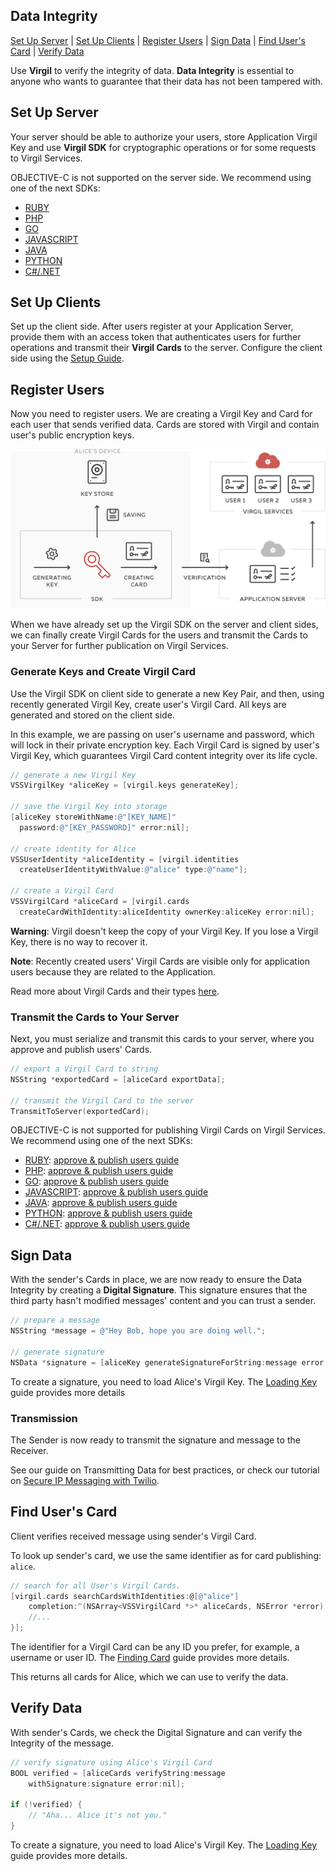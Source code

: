 ## Data Integrity

[Set Up Server](#head1) | [Set Up Clients](#head2) | [Register Users](#head3) | [Sign Data](#head4) | [Find User's Card](#head5) | [Verify Data](#head6)

Use **Virgil** to verify the integrity of data. **Data Integrity** is essential to anyone who wants to guarantee that their data has not been tampered with.


<!-- ![Virgil Signature Intro](/img/Signature_introduction.png "Data integrity") -->

## <a name="head1"></a> Set Up Server
Your server should be able to authorize your users, store Application Virgil Key and use **Virgil SDK** for cryptographic operations or for some requests to Virgil Services.

OBJECTIVE-C is not supported on the server side.
We recommend using one of the next SDKs:
* [RUBY](https://github.com/VirgilSecurity/virgil-sdk-ruby/tree/v4)
* [PHP](https://github.com/VirgilSecurity/virgil-sdk-php/tree/v4)
* [GO](https://github.com/VirgilSecurity/virgil-crypto-go/tree/v4)
* [JAVASCRIPT](https://github.com/VirgilSecurity/virgil-sdk-javascript/tree/v4)
* [JAVA](https://github.com/VirgilSecurity/virgil-sdk-java-android/tree/v4)
* [PYTHON](https://github.com/VirgilSecurity/virgil-sdk-python/tree/v4)
* [C#/.NET](https://github.com/VirgilSecurity/virgil-sdk-net/tree/v4)



## <a name="head2"></a> Set Up Clients
Set up the client side. After users register at your Application Server, provide them with an access token that authenticates users for further operations and transmit their **Virgil Cards** to the server. Configure the client side using the [Setup Guide](/docs/objectivec/guides/configuration/client.md).


## <a name="head3"></a> Register Users
Now you need to register users. We are creating a Virgil Key and Card for each user that sends verified data.
Cards are stored with Virgil and contain user's public encryption keys.

![Virgil Card](/docs/objectivec/img/Card_introduct.png "Create Virgil Card")

When we have already set up the Virgil SDK on the server and client sides, we can finally create Virgil Cards for the users and transmit the Cards to your Server for further publication on Virgil Services.


### Generate Keys and Create Virgil Card
Use the Virgil SDK on client side to generate a new Key Pair, and then, using recently generated Virgil Key, create user's Virgil Card. All keys are generated and stored on the client side.

In this example, we are passing on user's username and password, which will lock in their private encryption key. Each Virgil Card is signed by user's Virgil Key, which guarantees Virgil Card content integrity over its life cycle.

```objectivec
// generate a new Virgil Key
VSSVirgilKey *aliceKey = [virgil.keys generateKey];

// save the Virgil Key into storage
[aliceKey storeWithName:@"[KEY_NAME]"
  password:@"[KEY_PASSWORD]" error:nil];

// create identity for Alice
VSSUserIdentity *aliceIdentity = [virgil.identities
  createUserIdentityWithValue:@"alice" type:@"name"];

// create a Virgil Card
VSSVirgilCard *aliceCard = [virgil.cards
  createCardWithIdentity:aliceIdentity ownerKey:aliceKey error:nil];
```

**Warning**: Virgil doesn't keep the copy of your Virgil Key. If you lose a Virgil Key, there is no way to recover it.

**Note**: Recently created users' Virgil Cards are visible only for application users because they are related to the Application.

Read more about Virgil Cards and their types [here](/docs/objectivec/guides/virgil-card/creating-card.md).


### Transmit the Cards to Your Server

Next, you must serialize and transmit this cards to your server, where you approve and publish users' Cards.

```objectivec
// export a Virgil Card to string
NSString *exportedCard = [aliceCard exportData];

// transmit the Virgil Card to the server
TransmitToServer(exportedCard);
```

OBJECTIVE-C is not supported for publishing Virgil Cards on Virgil Services.
We recommend using one of the next SDKs:
* [RUBY](https://github.com/VirgilSecurity/virgil-sdk-ruby/tree/v4): [approve & publish users guide](https://github.com/VirgilSecurity/virgil-sdk-ruby/blob/v4/docs/guides/configuration/server.md#-approve--publish-cards)  
* [PHP](https://github.com/VirgilSecurity/virgil-sdk-php/tree/v4): [approve & publish users guide](https://github.com/VirgilSecurity/virgil-sdk-php/blob/docs-review/docs/guides/configuration/server-configuration.md#-approve--publish-cards)  
* [GO](https://github.com/VirgilSecurity/virgil-crypto-go/tree/v4): [approve & publish users guide](https://github.com/go-virgil/virgil/blob/docs-review/docs/guides/configuration/server-configuration.md#-approve--publish-cards)  
* [JAVASCRIPT](https://github.com/VirgilSecurity/virgil-sdk-javascript/tree/v4): [approve & publish users guide](https://github.com/VirgilSecurity/virgil-sdk-javascript/blob/docs-review/docs/guides/configuration/server.md#-approve--publish-cards)  
* [JAVA](https://github.com/VirgilSecurity/virgil-sdk-java-android/tree/v4): [approve & publish users guide](https://github.com/VirgilSecurity/virgil-sdk-java-android/blob/docs-review/docs/guides/configuration/server-configuration.md#-approve--publish-cards)  
* [PYTHON](https://github.com/VirgilSecurity/virgil-sdk-python/tree/v4): [approve & publish users guide](https://github.com/VirgilSecurity/virgil-sdk-python/blob/docs-review/documentation/guides/configuration/server.md#-approve--publish-cards)  
* [C#/.NET](https://github.com/VirgilSecurity/virgil-sdk-net/tree/v4): [approve & publish users guide](https://github.com/VirgilSecurity/virgil-sdk-net/blob/v4-docs-review-last/docs/guides/configuration/server-configuration.md#-approve--publish-cards)  


## <a name="head4"></a> Sign Data

With the sender's Cards in place, we are now ready to ensure the Data Integrity by creating a **Digital Signature**. This signature ensures that the third party hasn't modified messages' content and you can trust a sender.

```objectivec
// prepare a message
NSString *message = @"Hey Bob, hope you are doing well.";

// generate signature
NSData *signature = [aliceKey generateSignatureForString:message error:nil];
```

To create a signature, you need to load Alice's Virgil Key. The [Loading Key](/docs/objectivec/guides/virgil-key/loading-key.md) guide provides more details

### Transmission

The Sender is now ready to transmit the signature and message to the Receiver.

See our guide on Transmitting Data for best practices, or check our tutorial on [Secure IP Messaging with Twilio](https://github.com/VirgilSecurity/virgil-demo-twilio).


## <a name="head5"></a> Find User's Card

Client verifies received message using sender's Virgil Card.

To look up sender's card, we use the same identifier as for card publishing: `alice`.

```objectivec
// search for all User's Virgil Cards.
[virgil.cards searchCardsWithIdentities:@[@"alice"]
	completion:^(NSArray<VSSVirgilCard *>* aliceCards, NSError *error) {
	//...
}];
```

The identifier for a Virgil Card can be any ID you prefer, for example, a username or user ID. The [Finding Card](/docs/objectivec/guides/virgil-card/finding-card.md) guide provides more details.

This returns all cards for Alice, which we can use to verify the data.


## <a name="head6"></a> Verify Data

With sender's Cards, we check the Digital Signature and can verify the Integrity of the message.

```objectivec
// verify signature using Alice's Virgil Card
BOOL verified = [aliceCards verifyString:message
	withSignature:signature error:nil];

if (!verified) {
	// "Aha... Alice it's not you."
}
```

To create a signature, you need to load Alice's Virgil Key. The [Loading Key](/docs/objectivec/guides/virgil-key/loading-key.md) guide provides more details.
